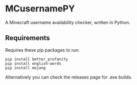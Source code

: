 # MCusernamePY
A Minecraft username availability checker, written in Python.

## Requirements
Requires these pip packages to run:
```
pip install better_profanity
pip install english-words
pip install mojang
```

Alternatively you can check the releases page for .exe builds.
